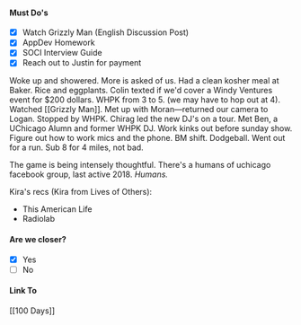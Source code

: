 #### Must Do's
- [x] Watch Grizzly Man (English Discussion Post)
- [x] AppDev Homework
- [x] SOCI Interview Guide
- [x] Reach out to Justin for payment

Woke up and showered. More is asked of us. Had a clean kosher meal at Baker. Rice and eggplants. Colin texted if we'd cover a Windy Ventures event for $200 dollars. WHPK from 3 to 5. (we may have to hop out at 4). Watched [[Grizzly Man]]. Met up with Moran—returned our camera to Logan. Stopped by WHPK. Chirag led the new DJ's on a tour. Met Ben, a UChicago Alumn and former WHPK DJ. Work kinks out before sunday show. Figure out how to work mics and the phone. BM shift. Dodgeball. Went out for a run. Sub 8 for 4 miles, not bad.

The game is being intensely thoughtful. 
There's a humans of uchicago facebook group, last active 2018.
*Humans.*

Kira's recs (Kira from Lives of Others):
-  This American Life
- Radiolab
#### Are we closer?
- [x] Yes
- [ ] No
#### Link To
[[100 Days]]
